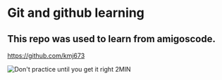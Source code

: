 # Git and github learning

## This repo was used to learn from amigoscode.

https://github.com/kmj673

![Don't practice until you get it right 2MIN](https://user-images.githubusercontent.com/48757517/116434173-c5a0e880-a87c-11eb-8983-4bc16e527bf3.png)
